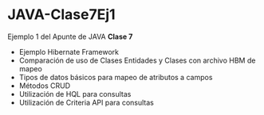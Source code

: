 # JAVA-Clase7Ej1
<p>Ejemplo 1 del Apunte de JAVA <b>Clase 7</b> </p> 
<ul>
  <li> Ejemplo Hibernate Framework</li>
  <li> Comparación de uso de Clases Entidades y Clases con archivo HBM de mapeo </li>
  <li> Tipos de datos básicos para mapeo de atributos a campos </li>
  <li> Métodos CRUD </li>
  <li> Utilización de HQL para consultas </li>
  <li> Utilización de Criteria API para consultas </li>
</ul>
